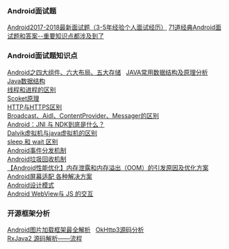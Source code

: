 ### Android面试题
[Android2017-2018最新面试题（3-5年经验个人面试经历）](http://blog.csdn.net/huangqili1314/article/details/72792682)
[71道经典Android面试题和答案--重要知识点都涉及到了](http://mp.weixin.qq.com/s/yjAdG12ioAVa_n4ubpYCpQ)  

### Android面试题知识点 
[Android之四大组件、六大布局、五大存储](http://blog.csdn.net/shenggaofei/article/details/52450668)  
[JAVA常用数据结构及原理分析](http://blog.csdn.net/qq_29631809/article/details/72599708)  
[Java数据结构](https://www.cnblogs.com/kevinZhu/p/6953182.html)  
[线程和进程的区别](http://blog.csdn.net/zhou753099943/article/details/51771220)  
[Scoket原理](http://blog.chinaunix.net/uid-21795529-id-3031850.html)  
[HTTP与HTTPS区别](http://www.mahaixiang.cn/internet/1233.html)  
[Broadcast、Aidl、ContentProvider、Messager的区别](http://blog.csdn.net/caicdd007/article/details/52152072)     
[Android：JNI 与 NDK到底是什么？](http://blog.csdn.net/carson_ho/article/details/73250163)  
[Dalvik虚拟机与java虚拟机的区别](https://www.jianshu.com/p/923aebd31b65)  
[sleep 和 wait 区别](http://blog.csdn.net/liuzhenwen/article/details/4202967)  
[Android事件分发机制](https://www.cnblogs.com/huihuizhang/p/7633552.html)  
[Android垃圾回收机制](https://www.cnblogs.com/andy-songwei/p/6418920.html)  
[【Android性能优化】内存泄露和内存溢出（OOM）的引发原因及优化方案](http://blog.csdn.net/mxm691292118/article/details/51020023)  
[Android屏幕适配 各种解决方案](http://blog.csdn.net/lhzjllh/article/details/78918688)  
[Android设计模式](https://www.jianshu.com/p/1a9f571ad7c0)  
[ Android WebView与 JS 的交互](https://www.jianshu.com/p/345f4d8a5cfa)   

### 开源框架分析  
[Android图片加载框架最全解析](http://blog.csdn.net/guolin_blog/article/details/53759439?utm_source=tuicool&utm_medium=referral)  
[OkHttp3源码分析](http://blog.csdn.net/mwq384807683/article/details/71173442?locationNum=8&fps=1)  
[RxJava2 源码解析——流程](https://www.jianshu.com/p/e5be2fa8701c)  
